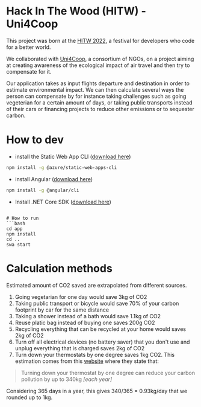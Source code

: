 # Hack In The Wood (HITW) - Uni4Coop
This project was born at the [HITW 2022](https://www.hackinthewoods.be/), a festival for developers who
code for a better world.

We collaborated with [Uni4Coop](https://uni4coop.com/fr), a consortium of NGOs, on a project aiming at creating awareness of the ecological impact of air travel and then try to compensate for it.

Our application takes as input flights departure and destination in order to estimate environmental impact. We can then calculate several ways the person can compensate by for instance taking challenges such as going vegeterian for a certain amount of days, or taking public transports instead of their cars or financing projects to reduce other emissions or to sequester carbon.

# How to dev
 - install the Static Web App CLI ([download here](https://github.com/Azure/static-web-apps-cli))
 ```bash
 npm install -g @azure/static-web-apps-cli
 ```
 - install Angular ([download here](https://angular.io/guide/setup-local#install-the-angular-cli))
 ```bash
 npm install -g @angular/cli
 ```
  - Install .NET Core SDK ([download here](https://dotnet.microsoft.com/en-us/download))
```

# How to run
```bash
cd app
npm install
cd ..
swa start
```

# Calculation methods
Estimated amount of CO2 saved are extrapolated from different sources.

1. Going vegetarian for one day would save 3kg of CO2
2. Taking public transport or bicycle would save 70% of your carbon footprint by car for the same distance
3. Taking a shower instead of a bath would save 1.1kg of CO2
4. Reuse platic bag instead of buying one saves 200g CO2
5. Recycling everything that can be recycled at your home would saves 2kg of CO2
6. Turn off all electrical devices (no battery saver) that you don't use and unplug 
everything that is charged saves 2kg of CO2
7. Turn down your thermostats by one degree saves 1kg CO2. This estimation comes from this [website](https://www.count-us-in.org/en-gb/steps/dial-it-down/#:~:text=Turning%20down%20your%20thermostat%20by,thermostat%20has%20other%20benefits%20too.) where they state that:
> Turning down your thermostat by one degree can reduce your carbon pollution by up to 340kg *[each year]*

Considering 365 days in a year, this gives 340/365 = 0.93kg/day that we rounded up to 1kg.